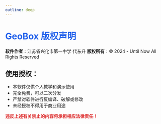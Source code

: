 ```yaml
---
outline: deep
---
```


# <span style="color: #2563eb">GeoBox 版权声明</span>

**软件作者**：江苏省兴化市第一中学 代东升
**版权所有**：© 2024 - Until Now All Rights Reserved

## 使用授权：
- 本软件仅供个人教学和演示使用
- 完全免费，可以二次分发
- 严禁对软件进行反编译、破解或修改
- 未经授权不得用于商业用途

<span style="color: #dc2626; font-weight: bold">违反上述有关禁止的内容将承担相应法律责任！</span>
